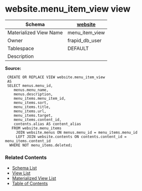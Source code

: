# website.menu_item_view view

| Schema | [website](../../schemas/website.md) |
| ------ | ----------------------------------------------- |
| Materialized View Name | menu_item_view |
| Owner | frapid_db_user |
| Tablespace | DEFAULT |
| Description |  |

**Source:**

```plpgsql
 CREATE OR REPLACE VIEW website.menu_item_view
 AS
 SELECT menus.menu_id,
    menus.menu_name,
    menus.description,
    menu_items.menu_item_id,
    menu_items.sort,
    menu_items.title,
    menu_items.url,
    menu_items.target,
    menu_items.content_id,
    contents.alias AS content_alias
   FROM website.menu_items
     JOIN website.menus ON menus.menu_id = menu_items.menu_id
     LEFT JOIN website.contents ON contents.content_id = menu_items.content_id
  WHERE NOT menu_items.deleted;
```


### Related Contents
* [Schema List](../../schemas.md)
* [View List](../../views.md)
* [Materialized View List](../../materialized-views.md)
* [Table of Contents](../../README.md)

